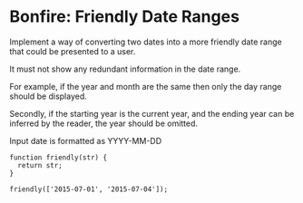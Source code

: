 # Bonfire: Friendly Date Ranges

Implement a way of converting two dates into a more friendly date range that could be presented to a user.

It must not show any redundant information in the date range.

For example, if the year and month are the same then only the day range should be displayed.

Secondly, if the starting year is the current year, and the ending year can be inferred by the reader, the year should be omitted.

Input date is formatted as YYYY-MM-DD

```
function friendly(str) {
  return str;
}

friendly(['2015-07-01', '2015-07-04']);
```